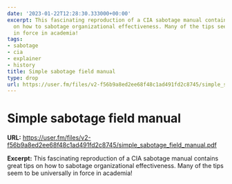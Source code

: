 ```yaml
---
date: '2023-01-22T12:28:30.333000+00:00'
excerpt: This fascinating reproduction of a CIA sabotage manual contains great tips
  on how to sabotage organizational effectiveness. Many of the tips seem to be universally
  in force in academia!
tags:
- sabotage
- cia
- explainer
- history
title: Simple sabotage field manual
type: drop
url: https://user.fm/files/v2-f56b9a8ed2ee68f48c1ad491fd2c8745/simple_sabotage_field_manual.pdf
---
```


# Simple sabotage field manual

**URL:** https://user.fm/files/v2-f56b9a8ed2ee68f48c1ad491fd2c8745/simple_sabotage_field_manual.pdf

**Excerpt:** This fascinating reproduction of a CIA sabotage manual contains great tips on how to sabotage organizational effectiveness. Many of the tips seem to be universally in force in academia!
